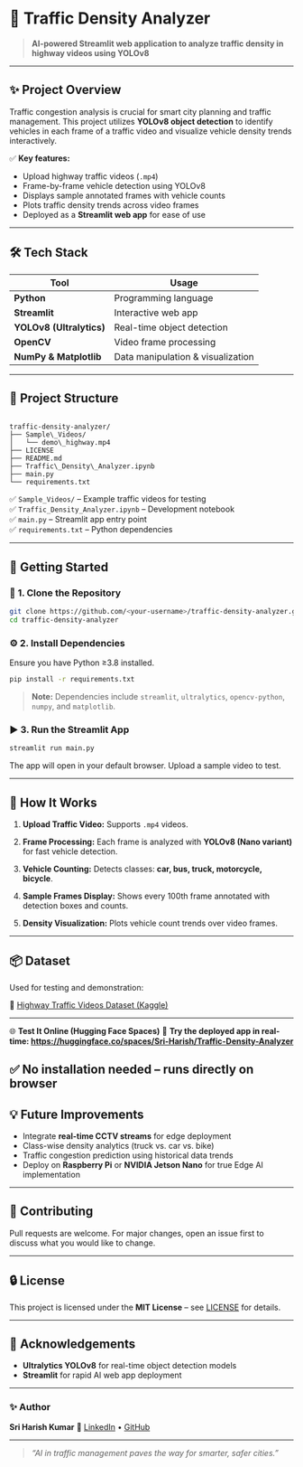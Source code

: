 # 🚦 Traffic Density Analyzer

> **AI-powered Streamlit web application to analyze traffic density in highway videos using YOLOv8**

---

## ✨ **Project Overview**

Traffic congestion analysis is crucial for smart city planning and traffic management. This project utilizes **YOLOv8 object detection** to identify vehicles in each frame of a traffic video and visualize vehicle density trends interactively.

✅ **Key features:**

- Upload highway traffic videos (`.mp4`)  
- Frame-by-frame vehicle detection using YOLOv8  
- Displays sample annotated frames with vehicle counts  
- Plots traffic density trends across video frames  
- Deployed as a **Streamlit web app** for ease of use

---

## 🛠️ **Tech Stack**

| Tool | Usage |
|--|--|
| **Python** | Programming language |
| **Streamlit** | Interactive web app |
| **YOLOv8 (Ultralytics)** | Real-time object detection |
| **OpenCV** | Video frame processing |
| **NumPy & Matplotlib** | Data manipulation & visualization |

---

## 📂 **Project Structure**

```

traffic-density-analyzer/
├── Sample\_Videos/
│   └── demo\_highway.mp4
├── LICENSE
├── README.md
├── Traffic\_Density\_Analyzer.ipynb
├── main.py
└── requirements.txt

````

✅ `Sample_Videos/` – Example traffic videos for testing  
✅ `Traffic_Density_Analyzer.ipynb` – Development notebook  
✅ `main.py` – Streamlit app entry point  
✅ `requirements.txt` – Python dependencies

---

## 🚀 **Getting Started**

### 🔧 **1. Clone the Repository**

```bash
git clone https://github.com/<your-username>/traffic-density-analyzer.git
cd traffic-density-analyzer
````

### ⚙️ **2. Install Dependencies**

Ensure you have Python ≥3.8 installed.

```bash
pip install -r requirements.txt
```

> **Note:** Dependencies include `streamlit`, `ultralytics`, `opencv-python`, `numpy`, and `matplotlib`.

### ▶️ **3. Run the Streamlit App**

```bash
streamlit run main.py
```

The app will open in your default browser. Upload a sample video to test.

---

## 🎯 **How It Works**

1. **Upload Traffic Video:**
   Supports `.mp4` videos.

2. **Frame Processing:**
   Each frame is analyzed with **YOLOv8 (Nano variant)** for fast vehicle detection.

3. **Vehicle Counting:**
   Detects classes: **car, bus, truck, motorcycle, bicycle**.

4. **Sample Frames Display:**
   Shows every 100th frame annotated with detection boxes and counts.

5. **Density Visualization:**
   Plots vehicle count trends over video frames.
---

## 📦 **Dataset**

Used for testing and demonstration:

🔗 [Highway Traffic Videos Dataset (Kaggle)](https://www.kaggle.com/datasets/aryashah2k/highway-traffic-videos-dataset)

---
🌐 **Test It Online (Hugging Face Spaces)**
🚀 **Try the deployed app in real-time: https://huggingface.co/spaces/Sri-Harish/Traffic-Density-Analyzer**

✅ No installation needed – runs directly on browser
---

## 💡 **Future Improvements**

* Integrate **real-time CCTV streams** for edge deployment
* Class-wise density analytics (truck vs. car vs. bike)
* Traffic congestion prediction using historical data trends
* Deploy on **Raspberry Pi** or **NVIDIA Jetson Nano** for true Edge AI implementation

---

## 🤝 **Contributing**

Pull requests are welcome. For major changes, open an issue first to discuss what you would like to change.

---

## 🔒 **License**

This project is licensed under the **MIT License** – see [LICENSE](LICENSE) for details.

---

## 🙏 **Acknowledgements**

* **Ultralytics YOLOv8** for real-time object detection models
* **Streamlit** for rapid AI web app deployment

---

### ✨ **Author**

**Sri Harish Kumar**
🔗 [LinkedIn](https://www.linkedin.com/in/sri-harishkumar-ai-ml/) • [GitHub](https://github.com/Sriharishkumar-ai)

---

> *“AI in traffic management paves the way for smarter, safer cities.”*


